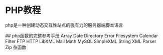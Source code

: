 # PHP教程
php是一种创建动态交互性站点的强有力的服务器端脚本语言
<!DOCTYPE html>
<html lang="en">
    <head>
            <meta charset="utf8">
            <title></title>
    </head>
    <body>
        <?
        echo "我的第一段PHP脚本！"
        ?>
    </body>
</html>
## php函数的完整参考手册
Array   Date    Directory   Error   Filesystem
Calendar    Filter  FTP HTTP    LibXML
Mail    Math    MySQL   SimpleXML   String
XML Parser  Zip 杂函数